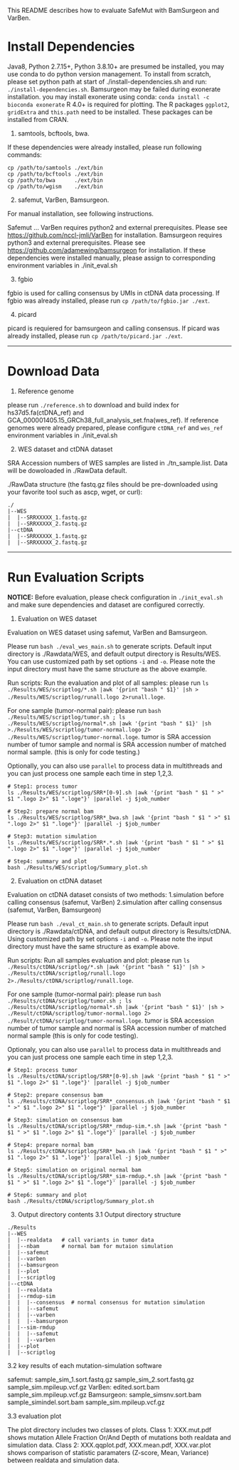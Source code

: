 This README describes how to evaluate SafeMut with BamSurgeon and VarBen. 

# Install Dependencies
Java8, Python 2.7.15+, Python 3.8.10+ are presumed be installed, you may use conda to do python version management.
To install from scratch, please set python path at start of ./install-dependencies.sh and run: `./install-dependencies.sh`.
Bamsurgeon may be failed during exonerate installation. you may install exonerate using conda: `conda install -c bioconda exonerate`
R 4.0+ is required for plotting. The R packages `ggplot2`, `gridExtra` and `this.path` need to be installed. These packages can be installed from CRAN.

1. samtools, bcftools, bwa.

If these dependencies were already installed, please run following commands:

```
cp /path/to/samtools ./ext/bin
cp /path/to/bcftools ./ext/bin
cp /path/to/bwa      ./ext/bin
cp /path/to/wgism    ./ext/bin
```

2. safemut, VarBen, Bamsurgeon.

For manual installation, see following instructions.

Safemut ...
VarBen requires python2 and external prerequisites. Please see https://github.com/nccl-jmli/VarBen for installation.
Bamsurgeon requires python3 and external prerequisites. Please see https://github.com/adamewing/bamsurgeon for installation.
If these dependencies were installed manually, please assign to corresponding environment variables in ./init_eval.sh

3. fgbio

fgbio is used for calling consensus by UMIs in ctDNA data processing.
If fgbio was already installed, please run `cp /path/to/fgbio.jar ./ext`.

4. picard

picard is requiered for bamsurgeon and calling consensus.
If picard was already installed, please run `cp /path/to/picard.jar ./ext`.

---------------
# Download Data

1. Reference genome

please run `./reference.sh` to download and build index for hs37d5.fa(ctDNA_ref) and GCA_000001405.15_GRCh38_full_analysis_set.fna(wes_ref).
If reference genomes were already prepared, please configure `ctDNA_ref` and `wes_ref` environment variables in ./init_eval.sh 

2. WES dataset and ctDNA dataset

SRA Accession numbers of WES samples are listed in ./tn_sample.list.
Data will be dowoloaded in ./RawData default.

./RawData structure (the fastq.gz files should be pre-downloaded using your favorite tool such as ascp, wget, or curl):
```
./
|--WES
|  |--SRRXXXXX_1.fastq.gz
|  |--SRRXXXXX_2.fastq.gz
|--ctDNA
|  |--SRRXXXXX_1.fastq.gz
|  |--SRRXXXXX_2.fastq.gz
```
------------------------
# Run Evaluation Scripts

**NOTICE:**
Before evaluation, please check configuration in `./init_eval.sh` and make sure dependencies and dataset are configured correctly.

1. Evaluation on WES dataset

Evaluation on WES dataset using safemut, VarBen and Bamsurgeon.

Please run `bash ./eval_wes_main.sh` to generate scripts.
Default input directory is ./Rawdata/WES, and default output directory is Results/WES.
You can use customized path by set options `-i` and `-o`. Please note the input directory must have the same structure as the above example.

Run scripts:
Run the evaluation and plot of all samples: please run `ls ./Results/WES/scriptlog/*.sh |awk '{print "bash " $1}' |sh > ./Results/WES/scriptlog/runall.logo 2>runall.loge`.
 
For one sample (tumor-normal pair): please run `bash ./Results/WES/scriptlog/tumor.sh ; ls ./Results/WES/scriptlog/normal*.sh |awk '{print "bash " $1}' |sh >./Results/WES/scriptlog/tumor-normal.logo 2> ./Results/WES/scriptlog/tumor-normal.loge`. tumor is SRA accession number of tumor sample and normal is SRA accession number of matched normal sample. (this is only for code testing.)


Optionally, you can also use `parallel` to process data in multithreads and you can just process one sample each time in step 1,2,3.
```
# Step1: process tumor
ls ./Results/WES/scriptlog/SRR*[0-9].sh |awk '{print "bash " $1 " >" $1 ".logo 2>" $1 ".loge"}' |parallel -j $job_number

# Step2: prepare normal bam
ls ./Results/WES/scriptlog/SRR*_bwa.sh |awk '{print "bash " $1 " >" $1 ".logo 2>" $1 ".loge"}' |parallel -j $job_number

# Step3: mutation simulation
ls ./Results/WES/scriptlog/SRR*.*.sh |awk '{print "bash " $1 " >" $1 ".logo 2>" $1 ".loge"}' |parallel -j $job_number

# Step4: summary and plot
bash ./Results/WES/scriptlog/Summary_plot.sh
```

2. Evaluation on ctDNA dataset

Evaluation on ctDNA dataset consists of two methods: 
1.simulation before calling consensus (safemut, VarBen)
2.simulation after calling consensus  (safemut, VarBen, Bamsurgeon)

Please run `bash ./eval_ct_main.sh` to generate scripts.
Default input directory is ./Rawdata/ctDNA, and default output directory is Results/ctDNA.
Using customized path by set options `-i` and `-o`. Please note the input directory must have the same structure as example above.

Run scripts: 
Run all samples evaluation and plot: please run `ls ./Results/ctDNA/scriptlog/*.sh |awk '{print "bash " $1}' |sh > ./Results/ctDNA/scriptlog/runall.logo 2>./Results/ctDNA/scriptlog/runall.loge`.

For one sample (tumor-normal pair): please run `bash ./Results/ctDNA/scriptlog/tumor.sh ; ls ./Results/ctDNA/scriptlog/normal*.sh |awk '{print "bash " $1}' |sh > ./Result/ctDNA/scriptlog/tumor-normal.logo 2> ./Result/ctDNA/scriptlog/tumor-normal.loge`. tumor is SRA accession number of tumor sample and normal is SRA accession number of matched normal sample (this is only for code testing).
 
Optionaly, you can also use `parallel` to process data in multithreads and you can just process one sample each time in step 1,2,3.
```
# Step1: process tumor
ls ./Results/ctDNA/scriptlog/SRR*[0-9].sh |awk '{print "bash " $1 " >" $1 ".logo 2>" $1 ".loge"}' |parallel -j $job_number

# Step2: prepare consensus bam
ls ./Results/ctDNA/scriptlog/SRR*_consensus.sh |awk '{print "bash " $1 " >" $1 ".logo 2>" $1 ".loge"}' |parallel -j $job_number

# Step3: simulation on consensus bam
ls ./Results/ctDNA/scriptlog/SRR*_rmdup-sim.*.sh |awk '{print "bash " $1 " >" $1 ".logo 2>" $1 ".loge"}' |parallel -j $job_number

# Step4: prepare normal bam
ls ./Results/ctDNA/scriptlog/SRR*_bwa.sh |awk '{print "bash " $1 " >" $1 ".logo 2>" $1 ".loge"}' |parallel -j $job_number

# Step5: simulation on original normal bam
ls ./Results/ctDNA/scriptlog/SRR*_sim-rmdup.*.sh |awk '{print "bash " $1 " >" $1 ".logo 2>" $1 ".loge"}' |parallel -j $job_number

# Step6: summary and plot
bash ./Results/ctDNA/scriptlog/Summary_plot.sh
```

3. Output directory contents
3.1 Output directory structure

```
./Results
|--WES
|  |--realdata   # call variants in tumor data
|  |--nbam       # normal bam for mutaion simulation
|  |--safemut
|  |--varben
|  |--bamsurgeon
|  |--plot
|  |--scriptlog
|--ctDNA
|  |--realdata
|  |--rmdup-sim
|  |  |--consensus  # normal consensus for mutation simulation
|  |  |--safemut
|  |  |--varben
|  |  |--bamsurgeon
|  |--sim-rmdup
|  |  |--safemut
|  |  |--varben
|  |--plot
|  |--scriptlog
```

3.2 key results of each mutation-simulation software

safemut:    sample_sim_1.sort.fastq.gz sample_sim_2.sort.fastq.gz sample_sim.mpileup.vcf.gz
VarBen:     edited.sort.bam sample_sim.mpileup.vcf.gz
Bamsurgeon: sample_simsnv.sort.bam sample_simindel.sort.bam sample_sim.mpileup.vcf.gz

3.3 evaluation plot

The plot directory includes two classes of plots. 
Class 1: XXX.mut.pdf shows mutation Allele Fraction Or/And Depth of mutations both realdata and simulation data.
Class 2: XXX.qqplot.pdf, XXX.mean.pdf, XXX.var.plot shows comparison of statistic paramaters (Z-score, Mean, Variance) between realdata and simulation data.
